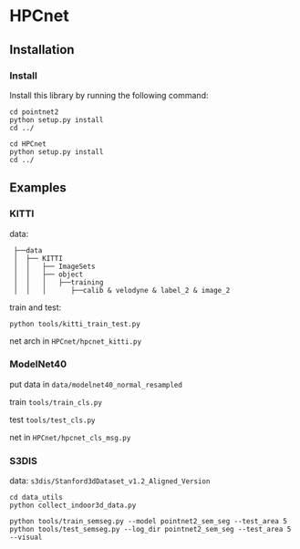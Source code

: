 # HPCnet

## Installation

### Install
Install this library by running the following command:

```shell
cd pointnet2
python setup.py install
cd ../

cd HPCnet
python setup.py install
cd ../
```

## Examples

### KITTI
data:
```
 ├──data
 │  ├── KITTI
 │  │   ├── ImageSets
 │  │   ├── object
 │  │   │   ├──training
 │  │   │      ├──calib & velodyne & label_2 & image_2
```

train and test:
```
python tools/kitti_train_test.py
```

net arch in `HPCnet/hpcnet_kitti.py`

### ModelNet40
put data in `data/modelnet40_normal_resampled`

train `tools/train_cls.py`

test `tools/test_cls.py`

net in `HPCnet/hpcnet_cls_msg.py`

### S3DIS
data:
`s3dis/Stanford3dDataset_v1.2_Aligned_Version`

```
cd data_utils
python collect_indoor3d_data.py
```

```
python tools/train_semseg.py --model pointnet2_sem_seg --test_area 5
python tools/test_semseg.py --log_dir pointnet2_sem_seg --test_area 5 --visual
```
